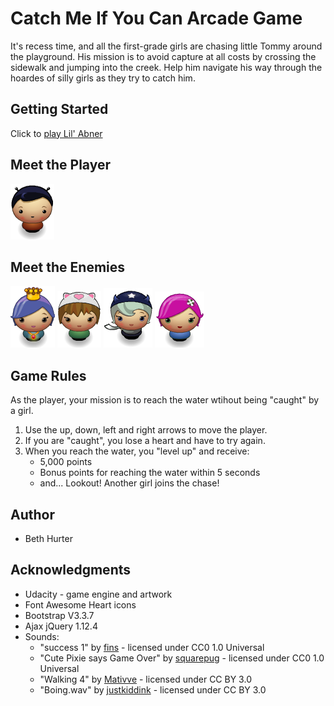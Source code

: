 # Catch Me If You Can Arcade Game

It's recess time, and all the first-grade girls are chasing little Tommy around the playground.  His mission is to avoid capture at all costs by crossing the sidewalk and jumping into the creek.  Help him navigate his way through the hoardes of silly girls as they try to catch him.


## Getting Started

Click to [play Lil' Abner](https://bhurter.github.io/arcade-game/)
  
## Meet the Player

![Lil' Abner](/images/char-boy.png) 


## Meet the Enemies

![The Princess](/images/char-princess-girl.png)
![The Cat Girl](/images/char-cat-girl.png)
![The Mischiveous One](/images/char-horn-girl.png)
![The Sweet One](/images/char-pink-girl.png)

## Game Rules
As the player, your mission is to reach the water wtihout being "caught" by a girl.

1.  Use the up, down, left and right arrows to move the player.
2.  If you are "caught", you lose a heart and have to try again.
3.  When you reach the water, you "level up" and receive:
	* 5,000 points
	* Bonus points for reaching the water within 5 seconds
	* and... Lookout! Another girl joins the chase!

## Author

  - Beth Hurter
  
## Acknowledgments

  - Udacity - game engine and artwork
  - Font Awesome Heart icons
  - Bootstrap V3.3.7
  - Ajax jQuery 1.12.4
  - Sounds:
  	* "success 1" by [fins](https://freesound.org/people/fins/) - licensed under CC0 1.0 Universal
  	* "Cute Pixie says Game Over" by [squarepug](https://freesound.org/people/squarepug/) - licensed under CC0 1.0 Universal
 	* "Walking 4" by [Mativve](https://freesound.org/people/Mattive/) - licensed under CC BY 3.0
 	* "Boing.wav" by [justkiddink](https://freesound.org/people/juskiddink/) - licensed under CC BY 3.0
